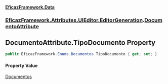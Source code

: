 #### [EficazFramework.Data](EficazFrameworkData.md 'EficazFramework Data')
### [EficazFramework.Attributes.UIEditor.EditorGeneration](EficazFrameworkData.md#EficazFramework.Attributes.UIEditor.EditorGeneration 'EficazFramework.Attributes.UIEditor.EditorGeneration').[DocumentoAttribute](EficazFramework.Attributes.UIEditor.EditorGeneration/DocumentoAttribute.md 'EficazFramework.Attributes.UIEditor.EditorGeneration.DocumentoAttribute')

## DocumentoAttribute.TipoDocumento Property

```csharp
public EficazFramework.Enums.Documentos TipoDocumento { get; set; }
```

#### Property Value
[Documentos](EficazFramework.Enums/Documentos.md 'EficazFramework.Enums.Documentos')